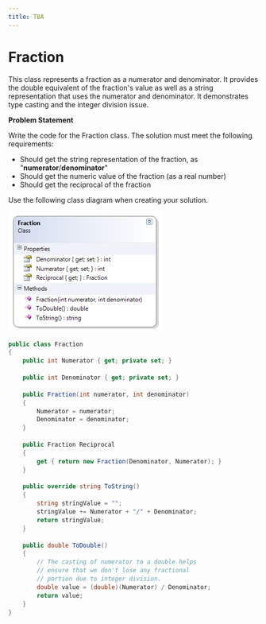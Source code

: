 ```yaml
---
title: TBA
---
```

# Fraction

This class represents a fraction as a numerator and denominator. It provides the double equivalent of the fraction's value as well as a string representation that uses the numerator and denominator. It demonstrates type casting and the integer division issue. 

**Problem Statement**

Write the code for the Fraction class. The solution must meet the following requirements:

* Should get the string representation of the fraction, as "____numerator____/____denominator____"
* Should get the numeric value of the fraction (as a real number)
* Should get the reciprocal of the fraction

Use the following class diagram when creating your solution.

![Fraction Class Diagram](E-Fraction.png)

```csharp
public class Fraction
{
    public int Numerator { get; private set; }

    public int Denominator { get; private set; }

    public Fraction(int numerator, int denominator)
    {
        Numerator = numerator;
        Denominator = denominator;
    }

    public Fraction Reciprocal
    {
        get { return new Fraction(Denominator, Numerator); }
    }

    public override string ToString()
    {
        string stringValue = "";
        stringValue += Numerator + "/" + Denominator;
        return stringValue;
    }

    public double ToDouble()
    {
        // The casting of numerator to a double helps
        // ensure that we don't lose any fractional
        // portion due to integer division.
        double value = (double)(Numerator) / Denominator;
        return value;
    }
}
```
